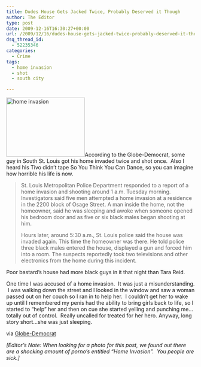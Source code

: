 ```yaml
---
title: Dudes House Gets Jacked Twice, Probably Deserved it Though
author: The Editor
type: post
date: 2009-12-16T16:30:27+00:00
url: /2009/12/16/dudes-house-gets-jacked-twice-probably-deserved-it-though/
dsq_thread_id:
  - 52235346
categories:
  - Crime
tags:
  - home invasion
  - shot
  - south city

---
```

[<img class="alignright size-medium wp-image-2573" title="home invasion" src="http://punchingkitty.com/wp-content/uploads/2009/12/home-invasion-300x225.jpg" alt="home invasion" width="210" height="158" srcset="http://media.punchingkitty.com/wordpress/2009/12/home-invasion-300x225.jpg 300w, http://media.punchingkitty.com/wordpress/2009/12/home-invasion.jpg 400w" sizes="(max-width: 210px) 100vw, 210px" />][1]According to the Globe-Democrat, some guy in South St. Louis got his home invaded twice and shot once.  Also I heard his Tivo didn&#8217;t tape So You Think You Can Dance, so you can imagine how horrible his life is now.

> St. Louis Metropolitan Police Department responded to a report of a home invasion and shooting around 1 a.m. Tuesday morning. Investigators said five men attempted a home invasion at a residence in the 2200 block of Osage Street. A man inside the home, not the homeowner, said he was sleeping and awoke when someone opened his bedroom door and as five or six black males began shooting at him.
> 
> Hours later, around 5:30 a.m., St. Louis police said the house was invaded again. This time the homeowner was there. He told police three black males entered the house, displayed a gun and forced him into a room. The suspects reportedly took two televisions and other electronics from the home during this incident.

Poor bastard&#8217;s house had more black guys in it that night than Tara Reid.

One time I was accused of a home invasion.  It was just a misunderstanding.  I was walking down the street and I looked in the window and saw a woman passed out on her couch so I ran in to help her.  I couldn&#8217;t get her to wake up until I remembered my penis had the ability to bring girls back to life, so I started to &#8220;help&#8221; her and then on cue she started yelling and punching me&#8230;totally out of control.  Really uncalled for treated for her hero. Anyway, long story short&#8230;she was just sleeping.

via <a href="http://www.globe-democrat.com/news/2009/dec/15/home-invasion-osage-street-5-men/" target="_blank">Globe-Democrat</a>

_[Editor&#8217;s Note: When looking for a photo for this post, we found out there are a shocking amount of porno&#8217;s entitled &#8220;Home Invasion&#8221;.  You people are sick.]_

 [1]: http://punchingkitty.com/wp-content/uploads/2009/12/home-invasion.jpg